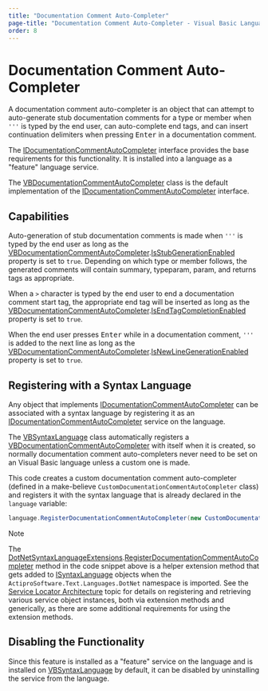 ```yaml
---
title: "Documentation Comment Auto-Completer"
page-title: "Documentation Comment Auto-Completer - Visual Basic Language - SyntaxEditor .NET Languages Add-on"
order: 8
---
```

# Documentation Comment Auto-Completer

A documentation comment auto-completer is an object that can attempt to auto-generate stub documentation comments for a type or member when `'''` is typed by the end user, can auto-complete end tags, and can insert continuation delimiters when pressing <kbd>Enter</kbd> in a documentation comment.

The [IDocumentationCommentAutoCompleter](xref:ActiproSoftware.Text.Languages.DotNet.IDocumentationCommentAutoCompleter) interface provides the base requirements for this functionality.  It is installed into a language as a "feature" language service.

The [VBDocumentationCommentAutoCompleter](xref:ActiproSoftware.Text.Languages.VB.Implementation.VBDocumentationCommentAutoCompleter) class is the default implementation of the [IDocumentationCommentAutoCompleter](xref:ActiproSoftware.Text.Languages.DotNet.IDocumentationCommentAutoCompleter) interface.

## Capabilities

Auto-generation of stub documentation comments is made when `'''` is typed by the end user as long as the [VBDocumentationCommentAutoCompleter](xref:ActiproSoftware.Text.Languages.VB.Implementation.VBDocumentationCommentAutoCompleter).[IsStubGenerationEnabled](xref:ActiproSoftware.Text.Languages.DotNet.Implementation.DocumentationCommentAutoCompleterBase.IsStubGenerationEnabled) property is set to `true`.  Depending on which type or member follows, the generated comments will contain summary, typeparam, param, and returns tags as appropriate.

When a `>` character is typed by the end user to end a documentation comment start tag, the appropriate end tag will be inserted as long as the [VBDocumentationCommentAutoCompleter](xref:ActiproSoftware.Text.Languages.VB.Implementation.VBDocumentationCommentAutoCompleter).[IsEndTagCompletionEnabled](xref:ActiproSoftware.Text.Languages.DotNet.Implementation.DocumentationCommentAutoCompleterBase.IsEndTagCompletionEnabled) property is set to `true`.

When the end user presses <kbd>Enter</kbd> while in a documentation comment, `'''` is added to the next line as long as the [VBDocumentationCommentAutoCompleter](xref:ActiproSoftware.Text.Languages.VB.Implementation.VBDocumentationCommentAutoCompleter).[IsNewLineGenerationEnabled](xref:ActiproSoftware.Text.Languages.DotNet.Implementation.DocumentationCommentAutoCompleterBase.IsNewLineGenerationEnabled) property is set to `true`.

## Registering with a Syntax Language

Any object that implements [IDocumentationCommentAutoCompleter](xref:ActiproSoftware.Text.Languages.DotNet.IDocumentationCommentAutoCompleter) can be associated with a syntax language by registering it as an [IDocumentationCommentAutoCompleter](xref:ActiproSoftware.Text.Languages.DotNet.IDocumentationCommentAutoCompleter) service on the language.

The [VBSyntaxLanguage](xref:ActiproSoftware.Text.Languages.VB.Implementation.VBSyntaxLanguage) class automatically registers a [VBDocumentationCommentAutoCompleter](xref:ActiproSoftware.Text.Languages.VB.Implementation.VBDocumentationCommentAutoCompleter) with itself when it is created, so normally documentation comment auto-completers never need to be set on an Visual Basic language unless a custom one is made.

This code creates a custom documentation comment auto-completer (defined in a make-believe `CustomDocumentationCommentAutoCompleter` class) and registers it with the syntax language that is already declared in the `language` variable:

```csharp
language.RegisterDocumentationCommentAutoCompleter(new CustomDocumentationCommentAutoCompleter());
```

> [!NOTE]
> The [DotNetSyntaxLanguageExtensions](xref:ActiproSoftware.Text.Languages.DotNet.DotNetSyntaxLanguageExtensions).[RegisterDocumentationCommentAutoCompleter](xref:ActiproSoftware.Text.Languages.DotNet.DotNetSyntaxLanguageExtensions.RegisterDocumentationCommentAutoCompleter*) method in the code snippet above is a helper extension method that gets added to [ISyntaxLanguage](xref:ActiproSoftware.Text.ISyntaxLanguage) objects when the `ActiproSoftware.Text.Languages.DotNet` namespace is imported.  See the [Service Locator Architecture](../../language-creation/service-locator-architecture.md) topic for details on registering and retrieving various service object instances, both via extension methods and generically, as there are some additional requirements for using the extension methods.

## Disabling the Functionality

Since this feature is installed as a "feature" service on the language and is installed on [VBSyntaxLanguage](xref:ActiproSoftware.Text.Languages.VB.Implementation.VBSyntaxLanguage) by default, it can be disabled by uninstalling the service from the language.
